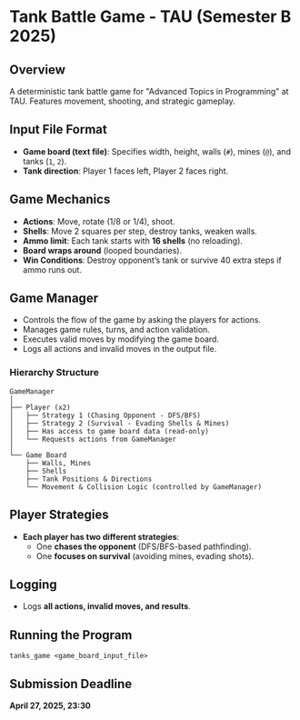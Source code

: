 # Tank Battle Game - TAU (Semester B 2025)

## Overview
A deterministic tank battle game for "Advanced Topics in Programming" at TAU. Features movement, shooting, and strategic gameplay.

## Input File Format
- **Game board (text file)**: Specifies width, height, walls (`#`), mines (`@`), and tanks (`1`, `2`).
- **Tank direction**: Player 1 faces left, Player 2 faces right.

## Game Mechanics
- **Actions**: Move, rotate (1/8 or 1/4), shoot.
- **Shells**: Move 2 squares per step, destroy tanks, weaken walls.
- **Ammo limit**: Each tank starts with **16 shells** (no reloading).
- **Board wraps around** (looped boundaries).
- **Win Conditions**: Destroy opponent’s tank or survive 40 extra steps if ammo runs out.

## Game Manager
- Controls the flow of the game by asking the players for actions.
- Manages game rules, turns, and action validation.
- Executes valid moves by modifying the game board.
- Logs all actions and invalid moves in the output file.

### Hierarchy Structure
```
GameManager
│
├── Player (x2)
│   ├── Strategy 1 (Chasing Opponent - DFS/BFS)
│   ├── Strategy 2 (Survival - Evading Shells & Mines)
│   ├── Has access to game board data (read-only)
│   └── Requests actions from GameManager
│
└── Game Board
    ├── Walls, Mines
    ├── Shells
    ├── Tank Positions & Directions
    └── Movement & Collision Logic (controlled by GameManager)
```

## Player Strategies
- **Each player has two different strategies**:
  - One **chases the opponent** (DFS/BFS-based pathfinding).
  - One **focuses on survival** (avoiding mines, evading shots).

## Logging
- Logs **all actions, invalid moves, and results**.

## Running the Program
```
tanks_game <game_board_input_file>
```

## Submission Deadline
**April 27, 2025, 23:30**

